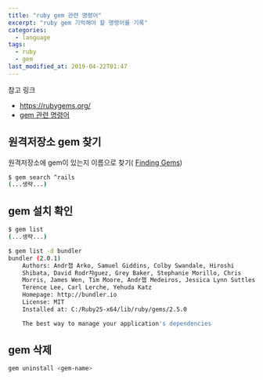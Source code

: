 ```yaml
---
title: "ruby gem 관련 명령어"
excerpt: "ruby gem 기억해야 할 명령어를 기록"
categories:
  - language
tags:
  - ruby
  - gem
last_modified_at: 2019-04-22T01:47
---
```



참고 링크
* https://rubygems.org/
* [gem 관련 명령어](https://cholchori.tistory.com/1337)

## 원격저장소 gem 찾기

원격저장소에 gem이 있는지 이름으로 찾기( [Finding Gems](<https://guides.rubygems.org/rubygems-basics/#finding-gems>))

```bash
$ gem search ^rails
(...생략...)
```

## gem 설치 확인

```bash
$ gem list
(...생략...)

$ gem list -d bundler
bundler (2.0.1)
    Authors: Andr챕 Arko, Samuel Giddins, Colby Swandale, Hiroshi
    Shibata, David Rodr챠guez, Grey Baker, Stephanie Morillo, Chris
    Morris, James Wen, Tim Moore, Andr챕 Medeiros, Jessica Lynn Suttles,
    Terence Lee, Carl Lerche, Yehuda Katz
    Homepage: http://bundler.io
    License: MIT
    Installed at: C:/Ruby25-x64/lib/ruby/gems/2.5.0

    The best way to manage your application's dependencies
```

## gem 삭제

```bash
gem uninstall <gem-name>
```




